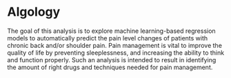 # Algology
The goal of this analysis is to explore machine learning-based regression models to  automatically predict the pain level changes of patients with chronic back and/or shoulder pain. Pain management is vital to improve the quality of life by preventing sleeplessness, and increasing the ability to think and function properly. Such an analysis is intended to result in identifying the amount of right drugs and techniques needed for pain management.
